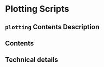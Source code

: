 # Plotting Scripts

`plotting` Contents Description
------------

Contents
------------


Technical details
---------------------------
